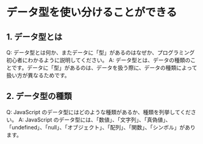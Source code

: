 # データ型を使い分けることができる
## 1. データ型とは
Q: データ型とは何か、またデータに「型」があるのはなぜか、プログラミング初心者にわかるように説明してください。
A: データ型とは、データの種類のことです。データに「型」があるのは、データを扱う際に、データの種類によって扱い方が異なるためです。

## 2. データ型の種類
Q: JavaScript のデータ型にはどのような種類があるか、種類を列挙してください。
A: JavaScript のデータ型には、「数値」、「文字列」、「真偽値」、「undefined」、「null」、「オブジェクト」、「配列」、「関数」、「シンボル」があります。